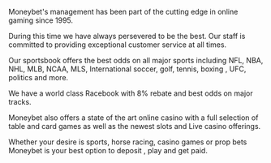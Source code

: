 Moneybet's management has been part of the cutting edge in online gaming since 1995.

During this time we have always persevered to be the best. Our staff is committed to providing exceptional customer service at all times.

Our sportsbook offers the best odds on all major sports including NFL, NBA, NHL, MLB, NCAA, MLS, International soccer, golf, tennis, boxing , UFC, politics and more.

We have a world class Racebook with 8% rebate and best odds on major tracks.

Moneybet also offers a state of the art online casino with a full selection of table and card games as well as the newest slots and Live casino offerings.

Whether your desire is sports, horse racing, casino games or prop bets Moneybet is your best option to deposit , play and get paid.
